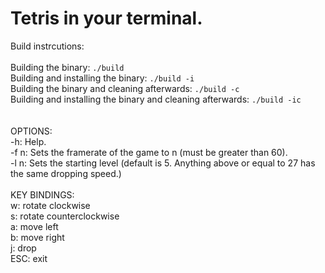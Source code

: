 # Tetris in your terminal.</br>
Build instrcutions:</br></br>
	Building the binary: ```./build```</br>
	Building and installing the binary: ```./build -i```</br>
	Building the binary and cleaning afterwards: ```./build -c```</br>
	Building and installing the binary and cleaning afterwards: ```./build -ic```</br>
</br>
</br>
OPTIONS:</br>
	-h: Help.</br>
	-f n: Sets the framerate of the game to n (must be greater than 60).</br>
	-l n: Sets the starting level (default is 5. Anything above or equal to 27 has the same dropping speed.)</br>
</br>
KEY BINDINGS:</br>
	w: rotate clockwise</br>
	s: rotate counterclockwise</br>
	a: move left</br>
	b: move right</br>
	j: drop</br>
        ESC: exit</br>
